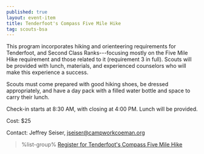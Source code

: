 ```yaml
---
published: true
layout: event-item
title: Tenderfoot's Compass Five Mile Hike
tag: scouts-bsa
---
```


This program incorporates hiking and orienteering requirements for Tenderfoot, and Second Class Ranks---focusing mostly on the Five Mile Hike requirement and those related to it (requirement 3 in full). Scouts will be provided with lunch, materials, and experienced counselors who will make this experience a success.

Scouts must come prepared with good hiking shoes, be dressed appropriately, and have a day pack with a filled water bottle and space to carry their lunch.

Check-in starts at 8:30 AM, with closing at 4:00 PM. Lunch will be provided.
 
Cost: $25
 
Contact: Jeffrey Seiser, [jseiser@campworkcoeman.org](mailto:jseiser@campworkcoeman.org)


> %list-group%
> <a href="https://scoutingevent.com/066-81911" class="list-group-item">Register for Tenderfoot's Compass Five Mile Hike</a>
